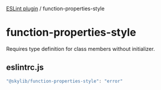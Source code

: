 [ESLint plugin](index.md) / function-properties-style

# function-properties-style

Requires type definition for class members without initializer.

## eslintrc.js

```ts
"@skylib/function-properties-style": "error"
```
